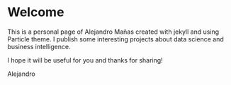# Welcome
This is a personal page of Alejandro Mañas created with jekyll and using Particle theme.
I publish some interesting projects about data science and business intelligence.

I hope it will be useful for you and thanks for sharing!

Alejandro
